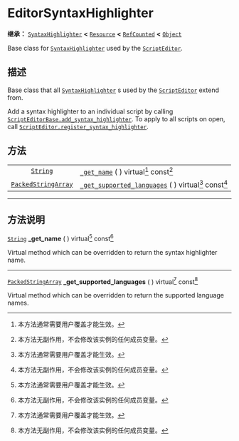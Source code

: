 <!-- ⚠ 请勿编辑本文件 ⚠ -->
<!-- 本文档使用脚本从 WeDot 引擎源码仓库生成。 -->
<!-- 生成脚本：https://github.com/WeDot-Engine/WeDot/tree/4.3/doc/tools/make_md.py； -->
<!-- 原文件：https://github.com/WeDot-Engine/WeDot/tree/4.3/doc/classes/EditorSyntaxHighlighter.xml。 -->

<div id="_class_editorsyntaxhighlighter"></div>

# EditorSyntaxHighlighter

**继承：** [`SyntaxHighlighter`](class_syntaxhighlighter.md) **<** [`Resource`](class_resource.md) **<** [`RefCounted`](class_refcounted.md) **<** [`Object`](class_object.md)

Base class for [`SyntaxHighlighter`](class_syntaxhighlighter.md) used by the [`ScriptEditor`](class_scripteditor.md).

## 描述

Base class that all [`SyntaxHighlighter`](class_syntaxhighlighter.md) s used by the [`ScriptEditor`](class_scripteditor.md) extend from.

Add a syntax highlighter to an individual script by calling [`ScriptEditorBase.add_syntax_highlighter`](#class_scripteditorbase_method_add_syntax_highlighter). To apply to all scripts on open, call [`ScriptEditor.register_syntax_highlighter`](#class_scripteditor_method_register_syntax_highlighter).

## 方法

|||
|:-:|:--|
| [`String`](class_string.md)                       | [`_get_name`](#class_editorsyntaxhighlighter_private_method__get_name) ( ) virtual[^virtual] const[^const]                               |
| [`PackedStringArray`](class_packedstringarray.md) | [`_get_supported_languages`](#class_editorsyntaxhighlighter_private_method__get_supported_languages) ( ) virtual[^virtual] const[^const] |

<!-- rst-class:: classref-section-separator -->

---

## 方法说明

<div id="_class_editorsyntaxhighlighter_private_method__get_name"></div>

[`String`](class_string.md) **_get_name** ( ) virtual[^virtual] const[^const]<div id="class_editorsyntaxhighlighter_private_method__get_name"></div>

Virtual method which can be overridden to return the syntax highlighter name.

<!-- rst-class:: classref-item-separator -->

---

<div id="_class_editorsyntaxhighlighter_private_method__get_supported_languages"></div>

[`PackedStringArray`](class_packedstringarray.md) **_get_supported_languages** ( ) virtual[^virtual] const[^const]<div id="class_editorsyntaxhighlighter_private_method__get_supported_languages"></div>

Virtual method which can be overridden to return the supported language names.

[^virtual]: 本方法通常需要用户覆盖才能生效。
[^const]: 本方法无副作用，不会修改该实例的任何成员变量。
[^vararg]: 本方法除了能接受在此处描述的参数外，还能够继续接受任意数量的参数。
[^constructor]: 本方法用于构造某个类型。
[^static]: 调用本方法无需实例，可直接使用类名进行调用。
[^operator]: 本方法描述的是使用本类型作为左操作数的有效运算符。
[^bitfield]: 这个值是由下列位标志构成位掩码的整数。
[^void]: 无返回值。
